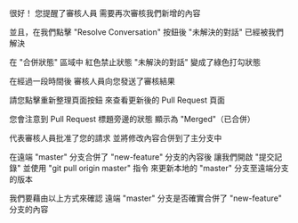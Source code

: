 很好！
您提醒了審核人員
需要再次審核我們新增的內容

並且，在我們點擊 "Resolve Conversation" 按鈕後
"未解決的對話" 已經被我們解決

在 "合併狀態" 區域中
紅色禁止狀態 "未解決的對話"
變成了綠色打勾狀態

在經過一段時間後
審核人員向您發送了審核結果

請您點擊重新整理頁面按鈕
來查看更新後的 Pull Request 頁面

您會注意到 Pull Request 標題旁邊的狀態
顯示為 "Merged"（已合併）

代表審核人員批准了您的請求
並將修改內容合併到了主分支中

在遠端 "master" 分支合併了 "new-feature" 分支的內容後
讓我們開啟 "提交記錄"
並使用 "git pull origin master" 指令
來更新本地的 "master" 分支至遠端分支的版本

我們要藉由以上方式來確認
遠端 "master" 分支是否確實合併了 "new-feature" 分支的內容